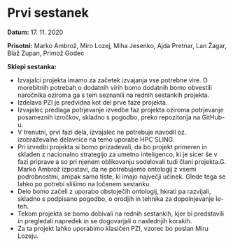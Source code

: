 # Prvi sestanek

**Datum:** 17. 11. 2020

**Prisotni:** Marko Ambrož, Miro Lozej, Miha Jesenko, Ajda Pretnar, Lan Žagar, Blaž Zupan, Primož Godec

**Sklepi sestanka:**

- Izvajalci projekta imamo za začetek izvajanja vse potrebne vire. O morebitnih potrebah o dodatnih virih bomo dodatnih bomo obvestili naročnika oziroma ga s tem seznanili na rednih sestankih projekta.
- Izdelava PZI je predvidna kot del prve faze projekta.
- Izvajalec predlaga potrjevanje izvedbe faz projekta oziroma potrjevanje posameznih izročkov, skladno s pogodbo, preko repozitorija na GitHub-u.
- V trenutni, prvi fazi dela, izvajalec ne potrebuje navodil oz. izobraževalne delavnice na temo uporabe HPC SLING.
- Pri izvedbi projekta si bomo prizadevali, da bo projekt primeren in skladen z nacionalno strategijo za umetno inteligenco, ki je sicer še v fazi priprave a so pri njenem oblikovanju sodelovali tudi člani projekta.G. Marko Ambrož izpostavi, da ne potrebujemo ontologij z vsemi podrobnostmi, ampak samo tiste, ki imajo največji učinek. Glede tega se lahko po potrebi slišimo na ločenem sestanku.
- Delo bomo začeli z uporabo obstoječih ontologij, hkrati pa razvijali, skladno s podpisano pogodbo, o orodjih in tehnika za dopolnjevanje le-teh. 
- Tekom projekta se bomo dobivali na rednih sestankih, kjer bi predstavili in pregledali napredek in se dogovarjali o naslednjih korakih.
- Za ta projekt lahko uporabimo klasičen PZI, vzorec bo poslan Miru Lozeju.
